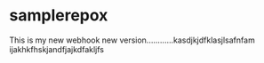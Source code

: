 # samplerepox

This is my new webhook
new version............kasdjkjdfklasjlsafnfam ijakhkfhskjandfjajkdfakljfs
